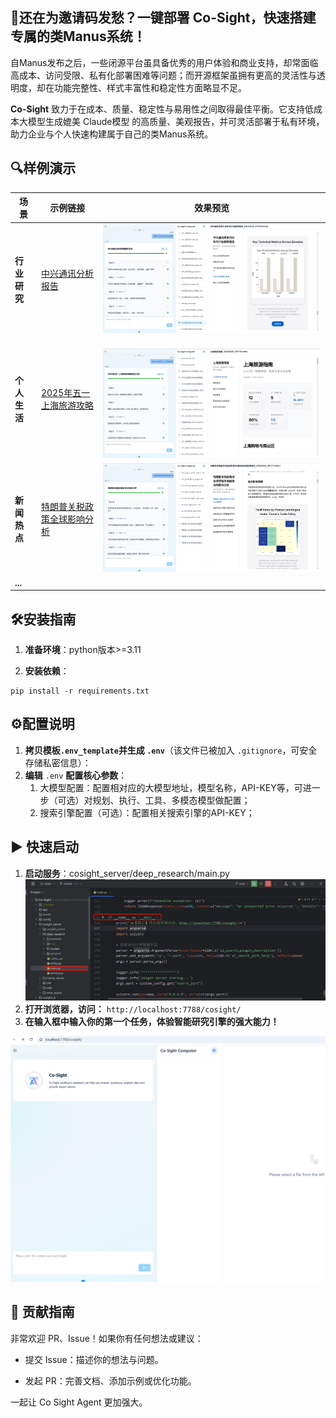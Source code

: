 
## 🚀还在为邀请码发愁？一键部署 Co-Sight，快速搭建专属的类Manus系统！

自Manus发布之后，一些闭源平台虽具备优秀的用户体验和商业支持，却常面临高成本、访问受限、私有化部署困难等问题；而开源框架虽拥有更高的灵活性与透明度，却在功能完整性、样式丰富性和稳定性方面略显不足。

**Co-Sight** 致力于在成本、质量、稳定性与易用性之间取得最佳平衡。它支持低成本大模型生成媲美 Claude模型 的高质量、美观报告，并可灵活部署于私有环境，助力企业与个人快速构建属于自己的类Manus系统。

## 🔍样例演示

| 场景         | 示例链接                                                     | 效果预览                                        |
| ------------ | ------------------------------------------------------------ | ----------------------------------------------- |
| **行业研究** | [中兴通讯分析报告](https://www.youtube.com/watch?v=SNd8kYPxr3s) | ![](assets/Pasted_image_20250501015026.png)     |
| **个人生活** | [2025年五一上海旅游攻略](https://www.youtube.com/watch?v=IkAGq0e1Lio&feature=youtu.be) | <br>![](assets/Pasted_image_20250501015117.png) |
| **新闻热点** | [特朗普关税政策全球影响分析](https://www.youtube.com/watch?v=19-BmlHuG_E) | ![](assets/Pasted_image_20250501015617.png)     |
| **...**      |                                                              |                                                 |



## 🛠安装指南

1. **准备环境**：python版本>=3.11

2. **安装依赖**：
```shell
pip install -r requirements.txt
```



## ⚙️配置说明

1. **拷贝模板`.env_template`并生成 `.env`**（该文件已被加入 `.gitignore`，可安全存储私密信息）：
2. **编辑** `.env` **配置核心参数**：
	1. 大模型配置：配置相对应的大模型地址，模型名称，API-KEY等，可进一步（可选）对规划、执行、工具、多模态模型做配置；
	2. 搜索引擎配置（可选）：配置相关搜索引擎的API-KEY；



## ▶️ 快速启动

1. **启动服务**：cosight_server/deep_research/main.py
![](./assets/Pasted_image_20250430225822.png)
2. **打开浏览器，访问：**
`http://localhost:7788/cosight/`
3. **在输入框中输入你的第一个任务，体验智能研究引擎的强大能力！**

![](assets/Pasted_image_20250501020936.png)



## 🤝 贡献指南

非常欢迎 PR、Issue！如果你有任何想法或建议：

- 提交 Issue：描述你的想法与问题。
  
- 发起 PR：完善文档、添加示例或优化功能。
  

一起让 Co Sight Agent 更加强大。
